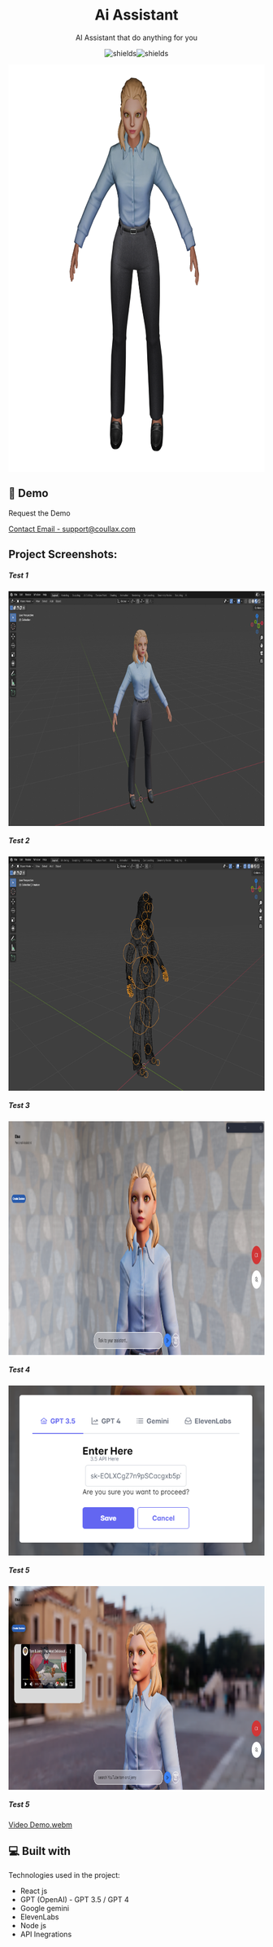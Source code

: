 <h1 align="center" id="title">Ai Assistant</h1>

<p align="center" id="description">AI Assistant that do anything for you</p>


<p align="center"><img src="https://img.shields.io/badge/download-you_like-blue" alt="shields"><img src="https://img.shields.io/badge/contributors-3-red" alt="shields"></p>

<div align="center">
  <img align="center" src="pngs\logo.png" alt="project-screenshot" width="788" height="800/">
</div>


<h2>🚀 Demo</h2>
<p> Request the Demo </p>

[Contact Email - support@coullax.com](mailto:support@coullax.com)

<h2>Project Screenshots:</h2>

<h5>Test 1</h5>
<img align="center" src="pngs\Capture.PNG" alt="project-screenshot" width="790" height="461/">
<h5>Test 2</h5>
<img align="center" src="pngs\Capture1.PNG" alt="project-screenshot" width="793" height="460/">
<h5>Test 3</h5>
<img align="center" src="pngs\Capture2.PNG" alt="project-screenshot" width="960" height="459/">
<h5>Test 4</h5>
<img align="center" src="pngs\Capture3.PNG" alt="project-screenshot" width="633" height="334/">
<h5>Test 5</h5>
<img align="center" src="pngs\Capture4.PNG" alt="project-screenshot" width="800" height="400/">

<h5>Test 5</h5>

[Video Demo.webm](https://github.com/Coullax/ai-assistant/assets/66479482/872bff75-bf69-4dad-a4ee-8d53d0522e79)

  
<h2>💻 Built with</h2>

Technologies used in the project:

*   React js
*   GPT (OpenAI) - GPT 3.5 / GPT 4
*   Google gemini
*   ElevenLabs
*   Node js
*   API Inegrations

